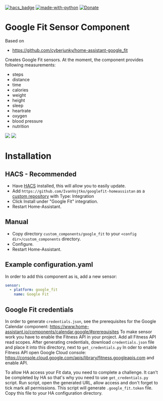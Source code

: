 [![hacs_badge](https://img.shields.io/badge/HACS-Custom-orange.svg)](https://github.com/custom-components/hacs)  [![made-with-python](https://img.shields.io/badge/Made%20with-Python-1f425f.svg)](https://www.python.org/) [![Donate](https://img.shields.io/badge/Donate-PayPal-green.svg)](https://www.paypal.me/cyberjunkynl/)

# Google Fit Sensor Component

Based on

- <https://github.com/cyberjunky/home-assistant-google_fit>

Creates Google Fit sensors.
At the moment, the component provides following measurements:

- steps
- distance
- time
- calories
- weight
- height
- sleep
- heartrate
- oxygen
- blood pressure
- nutrition

![](https://github.com/IvanVojtko/googlefit-homeassistant/blob/master/1.jpg?raw=true)
![](https://github.com/IvanVojtko/googlefit-homeassistant/blob/master/2.jpg?raw=true)


# Installation

## HACS - Recommended
- Have [HACS](https://hacs.xyz) installed, this will allow you to easily update.
- Add `https://github.com/IvanVojtko/googlefit-homeassistan` as a [custom repository](https://github.com/IvanVojtko/googlefit-homeassistant) with Type: Integration
- Click Install under "Google Fit" integration.
- Restart Home-Assistant.

## Manual
- Copy directory `custom_components/google_fit` to your `<config dir>/custom_components` directory.
- Configure.
- Restart Home-Assistant.

## Example configuration.yaml

In order to add this component as is, add a new sensor:

```yaml
sensor:
  - platform: google_fit
    name: Google Fit
```

## Google Fit credentials

In order to generate `credentials.json`, see the prerequisites for the Google Calendar component:
<https://www.home-assistant.io/components/calendar.google/#prerequisites>
To make sensor work you have to enable the Fitness API in your project. Add all Fitness API read scopes. After generating credentials, download `credentials.json` file
and place it into this directory, next to `get_credentials.py`
In oder to enable Fitness API open Google Cloud console: 
<https://console.cloud.google.com/apis/library/fitness.googleapis.com>
and enable API.

To allow HA access your Fit data, you need to complete a challenge. It can't be completed by HA so that's why you need to use `get_credentials.py` script. Run script, open 
the generated URL, allow access and don't forget to tick mark all permissions. This script will generate  `.google_fit.token` file. Copy this file to your HA configuration directory.

